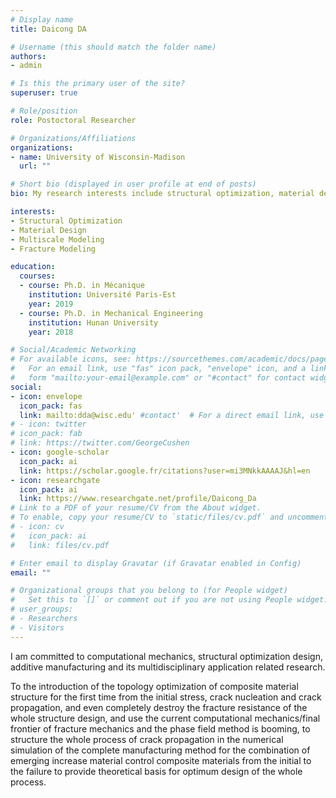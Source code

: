 ```yaml
---
# Display name
title: Daicong DA

# Username (this should match the folder name)
authors:
- admin

# Is this the primary user of the site?
superuser: true

# Role/position
role: Postoctoral Researcher

# Organizations/Affiliations
organizations:
- name: University of Wisconsin-Madison
  url: ""

# Short bio (displayed in user profile at end of posts)
bio: My research interests include structural optimization, material design, multiscale modeling and fracture modeling.

interests:
- Structural Optimization
- Material Design
- Multiscale Modeling
- Fracture Modeling

education:
  courses:
  - course: Ph.D. in Mécanique
    institution: Université Paris-Est
    year: 2019
  - course: Ph.D. in Mechanical Engineering
    institution: Hunan University
    year: 2018

# Social/Academic Networking
# For available icons, see: https://sourcethemes.com/academic/docs/page-builder/#icons
#   For an email link, use "fas" icon pack, "envelope" icon, and a link in the
#   form "mailto:your-email@example.com" or "#contact" for contact widget.
social:
- icon: envelope
  icon_pack: fas
  link: mailto:dda@wisc.edu' #contact'  # For a direct email link, use "mailto:test@example.org".
# - icon: twitter
# icon_pack: fab
# link: https://twitter.com/GeorgeCushen
- icon: google-scholar
  icon_pack: ai
  link: https://scholar.google.fr/citations?user=mi3MNkkAAAAJ&hl=en
- icon: researchgate
  icon_pack: ai
  link: https://www.researchgate.net/profile/Daicong_Da
# Link to a PDF of your resume/CV from the About widget.
# To enable, copy your resume/CV to `static/files/cv.pdf` and uncomment the lines below.
# - icon: cv
#   icon_pack: ai
#   link: files/cv.pdf

# Enter email to display Gravatar (if Gravatar enabled in Config)
email: ""

# Organizational groups that you belong to (for People widget)
#   Set this to `[]` or comment out if you are not using People widget.
# user_groups:
# - Researchers
# - Visitors
---
```


I am committed to computational mechanics, structural optimization design, additive manufacturing and its multidisciplinary application related research.

To the introduction of the topology optimization of composite material structure for the first time from the initial stress, crack nucleation and crack propagation, and even completely destroy the fracture resistance of the whole structure design, and use the current computational mechanics/final frontier of fracture mechanics and the phase field method is booming, to structure the whole process of crack propagation in the numerical simulation of the complete manufacturing method for the combination of emerging increase material control composite materials from the initial to the failure to provide theoretical basis for optimum design of the whole process.
